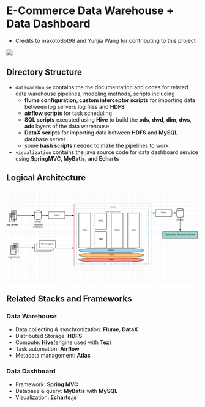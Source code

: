 # E-Commerce Data Warehouse + Data Dashboard

- Credits to makotoBot98 and Yunjia Wang for contributing to this project

![](rsrc/visualization_demo.gif)

## Directory Structure

- `datawarehouse` contains the the documentation and codes for related data warehouse pipelines, modeling methods, scripts including 
  - **flume configuration, custom interceptor scripts** for importing data between log servers log files and **HDFS**
  - **airflow scripts** for task scheduling
  - **SQL scripts** executed using **Hive**  to build the **ods**, **dwd**, **dim**, **dws**, **ads** layers of the data warehouse 
  - **DataX scripts** for importing data between **HDFS** and **MySQL** database server
  - some **bash scripts** needed to make the pipelines to work
- `visualization` contains the java source code for data dashboard service using **SpringMVC, MyBatis, and Echarts**

## Logical Architecture

<img src="rsrc/dw_logical_architecture.png" style="zoom: 50%;" />

## Related Stacks and Frameworks

### Data Warehouse

- Data collecting & synchronization: **Flume**, **DataX**
- Distributed Storage: **HDFS**
- Compute: **Hive**(engine used with **Tez**)
- Task automation: **Airflow**
- Metadata management: **Atlas**

### Data Dashboard

- Framework: **Spring MVC**
- Database & query: **MyBatis** with **MySQL**
- Visualization: **Echarts.js**
